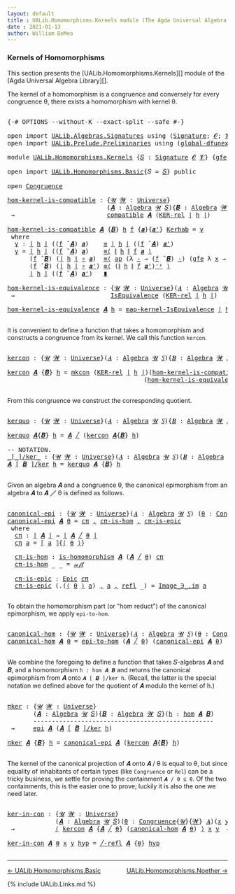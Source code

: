 ```yaml
---
layout: default
title : UALib.Homomorphisms.Kernels module (The Agda Universal Algebra Library)
date : 2021-01-13
author: William DeMeo
---
```


### <a id="kernels-of-homomorphisms">Kernels of Homomorphisms</a>

This section presents the [UALib.Homomorphisms.Kernels][] module of the [Agda Universal Algebra Library][].

The kernel of a homomorphism is a congruence and conversely for every congruence θ, there exists a homomorphism with kernel θ.

<pre class="Agda">

<a id="464" class="Symbol">{-#</a> <a id="468" class="Keyword">OPTIONS</a> <a id="476" class="Pragma">--without-K</a> <a id="488" class="Pragma">--exact-split</a> <a id="502" class="Pragma">--safe</a> <a id="509" class="Symbol">#-}</a>

<a id="514" class="Keyword">open</a> <a id="519" class="Keyword">import</a> <a id="526" href="UALib.Algebras.Signatures.html" class="Module">UALib.Algebras.Signatures</a> <a id="552" class="Keyword">using</a> <a id="558" class="Symbol">(</a><a id="559" href="UALib.Algebras.Signatures.html#1419" class="Function">Signature</a><a id="568" class="Symbol">;</a> <a id="570" href="universes.html#613" class="Generalizable">𝓞</a><a id="571" class="Symbol">;</a> <a id="573" href="universes.html#617" class="Generalizable">𝓥</a><a id="574" class="Symbol">)</a>
<a id="576" class="Keyword">open</a> <a id="581" class="Keyword">import</a> <a id="588" href="UALib.Prelude.Preliminaries.html" class="Module">UALib.Prelude.Preliminaries</a> <a id="616" class="Keyword">using</a> <a id="622" class="Symbol">(</a><a id="623" href="MGS-Subsingleton-Theorems.html#3468" class="Function">global-dfunext</a><a id="637" class="Symbol">)</a>

<a id="640" class="Keyword">module</a> <a id="647" href="UALib.Homomorphisms.Kernels.html" class="Module">UALib.Homomorphisms.Kernels</a> <a id="675" class="Symbol">{</a><a id="676" href="UALib.Homomorphisms.Kernels.html#676" class="Bound">𝑆</a> <a id="678" class="Symbol">:</a> <a id="680" href="UALib.Algebras.Signatures.html#1419" class="Function">Signature</a> <a id="690" href="universes.html#613" class="Generalizable">𝓞</a> <a id="692" href="universes.html#617" class="Generalizable">𝓥</a><a id="693" class="Symbol">}</a> <a id="695" class="Symbol">{</a><a id="696" href="UALib.Homomorphisms.Kernels.html#696" class="Bound">gfe</a> <a id="700" class="Symbol">:</a> <a id="702" href="MGS-Subsingleton-Theorems.html#3468" class="Function">global-dfunext</a><a id="716" class="Symbol">}</a> <a id="718" class="Keyword">where</a>

<a id="725" class="Keyword">open</a> <a id="730" class="Keyword">import</a> <a id="737" href="UALib.Homomorphisms.Basic.html" class="Module">UALib.Homomorphisms.Basic</a><a id="762" class="Symbol">{</a><a id="763" class="Argument">𝑆</a> <a id="765" class="Symbol">=</a> <a id="767" href="UALib.Homomorphisms.Kernels.html#676" class="Bound">𝑆</a><a id="768" class="Symbol">}</a> <a id="770" class="Keyword">public</a>

<a id="778" class="Keyword">open</a> <a id="783" href="UALib.Algebras.Congruences.html#901" class="Module">Congruence</a>

<a id="hom-kernel-is-compatible"></a><a id="795" href="UALib.Homomorphisms.Kernels.html#795" class="Function">hom-kernel-is-compatible</a> <a id="820" class="Symbol">:</a> <a id="822" class="Symbol">{</a><a id="823" href="UALib.Homomorphisms.Kernels.html#823" class="Bound">𝓤</a> <a id="825" href="UALib.Homomorphisms.Kernels.html#825" class="Bound">𝓦</a> <a id="827" class="Symbol">:</a> <a id="829" href="universes.html#551" class="Function">Universe</a><a id="837" class="Symbol">}</a>
                           <a id="866" class="Symbol">(</a><a id="867" href="UALib.Homomorphisms.Kernels.html#867" class="Bound">𝑨</a> <a id="869" class="Symbol">:</a> <a id="871" href="UALib.Algebras.Algebras.html#781" class="Function">Algebra</a> <a id="879" href="UALib.Homomorphisms.Kernels.html#823" class="Bound">𝓤</a> <a id="881" href="UALib.Homomorphisms.Kernels.html#676" class="Bound">𝑆</a><a id="882" class="Symbol">){</a><a id="884" href="UALib.Homomorphisms.Kernels.html#884" class="Bound">𝑩</a> <a id="886" class="Symbol">:</a> <a id="888" href="UALib.Algebras.Algebras.html#781" class="Function">Algebra</a> <a id="896" href="UALib.Homomorphisms.Kernels.html#825" class="Bound">𝓦</a> <a id="898" href="UALib.Homomorphisms.Kernels.html#676" class="Bound">𝑆</a><a id="899" class="Symbol">}(</a><a id="901" href="UALib.Homomorphisms.Kernels.html#901" class="Bound">h</a> <a id="903" class="Symbol">:</a> <a id="905" href="UALib.Homomorphisms.Basic.html#1984" class="Function">hom</a> <a id="909" href="UALib.Homomorphisms.Kernels.html#867" class="Bound">𝑨</a> <a id="911" href="UALib.Homomorphisms.Kernels.html#884" class="Bound">𝑩</a><a id="912" class="Symbol">)</a>
 <a id="915" class="Symbol">→</a>                         <a id="941" href="UALib.Algebras.Algebras.html#5414" class="Function">compatible</a> <a id="952" href="UALib.Homomorphisms.Kernels.html#867" class="Bound">𝑨</a> <a id="954" class="Symbol">(</a><a id="955" href="UALib.Relations.Binary.html#1569" class="Function">KER-rel</a> <a id="963" href="UALib.Prelude.Preliminaries.html#11659" class="Function Operator">∣</a> <a id="965" href="UALib.Homomorphisms.Kernels.html#901" class="Bound">h</a> <a id="967" href="UALib.Prelude.Preliminaries.html#11659" class="Function Operator">∣</a><a id="968" class="Symbol">)</a>

<a id="971" href="UALib.Homomorphisms.Kernels.html#795" class="Function">hom-kernel-is-compatible</a> <a id="996" href="UALib.Homomorphisms.Kernels.html#996" class="Bound">𝑨</a> <a id="998" class="Symbol">{</a><a id="999" href="UALib.Homomorphisms.Kernels.html#999" class="Bound">𝑩</a><a id="1000" class="Symbol">}</a> <a id="1002" href="UALib.Homomorphisms.Kernels.html#1002" class="Bound">h</a> <a id="1004" href="UALib.Homomorphisms.Kernels.html#1004" class="Bound">f</a> <a id="1006" class="Symbol">{</a><a id="1007" href="UALib.Homomorphisms.Kernels.html#1007" class="Bound">𝒂</a><a id="1008" class="Symbol">}{</a><a id="1010" href="UALib.Homomorphisms.Kernels.html#1010" class="Bound">𝒂&#39;</a><a id="1012" class="Symbol">}</a> <a id="1014" href="UALib.Homomorphisms.Kernels.html#1014" class="Bound">Kerhab</a> <a id="1021" class="Symbol">=</a> <a id="1023" href="UALib.Homomorphisms.Kernels.html#1034" class="Function">γ</a>
 <a id="1026" class="Keyword">where</a>
  <a id="1034" href="UALib.Homomorphisms.Kernels.html#1034" class="Function">γ</a> <a id="1036" class="Symbol">:</a> <a id="1038" href="UALib.Prelude.Preliminaries.html#11659" class="Function Operator">∣</a> <a id="1040" href="UALib.Homomorphisms.Kernels.html#1002" class="Bound">h</a> <a id="1042" href="UALib.Prelude.Preliminaries.html#11659" class="Function Operator">∣</a> <a id="1044" class="Symbol">((</a><a id="1046" href="UALib.Homomorphisms.Kernels.html#1004" class="Bound">f</a> <a id="1048" href="UALib.Algebras.Algebras.html#2931" class="Function Operator">̂</a> <a id="1050" href="UALib.Homomorphisms.Kernels.html#996" class="Bound">𝑨</a><a id="1051" class="Symbol">)</a> <a id="1053" href="UALib.Homomorphisms.Kernels.html#1007" class="Bound">𝒂</a><a id="1054" class="Symbol">)</a>    <a id="1059" href="UALib.Prelude.Preliminaries.html#5556" class="Datatype Operator">≡</a> <a id="1061" href="UALib.Prelude.Preliminaries.html#11659" class="Function Operator">∣</a> <a id="1063" href="UALib.Homomorphisms.Kernels.html#1002" class="Bound">h</a> <a id="1065" href="UALib.Prelude.Preliminaries.html#11659" class="Function Operator">∣</a> <a id="1067" class="Symbol">((</a><a id="1069" href="UALib.Homomorphisms.Kernels.html#1004" class="Bound">f</a> <a id="1071" href="UALib.Algebras.Algebras.html#2931" class="Function Operator">̂</a> <a id="1073" href="UALib.Homomorphisms.Kernels.html#996" class="Bound">𝑨</a><a id="1074" class="Symbol">)</a> <a id="1076" href="UALib.Homomorphisms.Kernels.html#1010" class="Bound">𝒂&#39;</a><a id="1078" class="Symbol">)</a>
  <a id="1082" href="UALib.Homomorphisms.Kernels.html#1034" class="Function">γ</a> <a id="1084" class="Symbol">=</a> <a id="1086" href="UALib.Prelude.Preliminaries.html#11659" class="Function Operator">∣</a> <a id="1088" href="UALib.Homomorphisms.Kernels.html#1002" class="Bound">h</a> <a id="1090" href="UALib.Prelude.Preliminaries.html#11659" class="Function Operator">∣</a> <a id="1092" class="Symbol">((</a><a id="1094" href="UALib.Homomorphisms.Kernels.html#1004" class="Bound">f</a> <a id="1096" href="UALib.Algebras.Algebras.html#2931" class="Function Operator">̂</a> <a id="1098" href="UALib.Homomorphisms.Kernels.html#996" class="Bound">𝑨</a><a id="1099" class="Symbol">)</a> <a id="1101" href="UALib.Homomorphisms.Kernels.html#1007" class="Bound">𝒂</a><a id="1102" class="Symbol">)</a>    <a id="1107" href="MGS-MLTT.html#5997" class="Function Operator">≡⟨</a> <a id="1110" href="UALib.Prelude.Preliminaries.html#11740" class="Function Operator">∥</a> <a id="1112" href="UALib.Homomorphisms.Kernels.html#1002" class="Bound">h</a> <a id="1114" href="UALib.Prelude.Preliminaries.html#11740" class="Function Operator">∥</a> <a id="1116" href="UALib.Homomorphisms.Kernels.html#1004" class="Bound">f</a> <a id="1118" href="UALib.Homomorphisms.Kernels.html#1007" class="Bound">𝒂</a> <a id="1120" href="MGS-MLTT.html#5997" class="Function Operator">⟩</a>
      <a id="1128" class="Symbol">(</a><a id="1129" href="UALib.Homomorphisms.Kernels.html#1004" class="Bound">f</a> <a id="1131" href="UALib.Algebras.Algebras.html#2931" class="Function Operator">̂</a> <a id="1133" href="UALib.Homomorphisms.Kernels.html#999" class="Bound">𝑩</a><a id="1134" class="Symbol">)</a> <a id="1136" class="Symbol">(</a><a id="1137" href="UALib.Prelude.Preliminaries.html#11659" class="Function Operator">∣</a> <a id="1139" href="UALib.Homomorphisms.Kernels.html#1002" class="Bound">h</a> <a id="1141" href="UALib.Prelude.Preliminaries.html#11659" class="Function Operator">∣</a> <a id="1143" href="MGS-MLTT.html#3813" class="Function Operator">∘</a> <a id="1145" href="UALib.Homomorphisms.Kernels.html#1007" class="Bound">𝒂</a><a id="1146" class="Symbol">)</a>  <a id="1149" href="MGS-MLTT.html#5997" class="Function Operator">≡⟨</a> <a id="1152" href="MGS-MLTT.html#6613" class="Function">ap</a> <a id="1155" class="Symbol">(λ</a> <a id="1158" href="UALib.Homomorphisms.Kernels.html#1158" class="Bound">-</a> <a id="1160" class="Symbol">→</a> <a id="1162" class="Symbol">(</a><a id="1163" href="UALib.Homomorphisms.Kernels.html#1004" class="Bound">f</a> <a id="1165" href="UALib.Algebras.Algebras.html#2931" class="Function Operator">̂</a> <a id="1167" href="UALib.Homomorphisms.Kernels.html#999" class="Bound">𝑩</a><a id="1168" class="Symbol">)</a> <a id="1170" href="UALib.Homomorphisms.Kernels.html#1158" class="Bound">-</a><a id="1171" class="Symbol">)</a> <a id="1173" class="Symbol">(</a><a id="1174" href="UALib.Homomorphisms.Kernels.html#696" class="Bound">gfe</a> <a id="1178" class="Symbol">λ</a> <a id="1180" href="UALib.Homomorphisms.Kernels.html#1180" class="Bound">x</a> <a id="1182" class="Symbol">→</a> <a id="1184" href="UALib.Homomorphisms.Kernels.html#1014" class="Bound">Kerhab</a> <a id="1191" href="UALib.Homomorphisms.Kernels.html#1180" class="Bound">x</a><a id="1192" class="Symbol">)</a> <a id="1194" href="MGS-MLTT.html#5997" class="Function Operator">⟩</a>
      <a id="1202" class="Symbol">(</a><a id="1203" href="UALib.Homomorphisms.Kernels.html#1004" class="Bound">f</a> <a id="1205" href="UALib.Algebras.Algebras.html#2931" class="Function Operator">̂</a> <a id="1207" href="UALib.Homomorphisms.Kernels.html#999" class="Bound">𝑩</a><a id="1208" class="Symbol">)</a> <a id="1210" class="Symbol">(</a><a id="1211" href="UALib.Prelude.Preliminaries.html#11659" class="Function Operator">∣</a> <a id="1213" href="UALib.Homomorphisms.Kernels.html#1002" class="Bound">h</a> <a id="1215" href="UALib.Prelude.Preliminaries.html#11659" class="Function Operator">∣</a> <a id="1217" href="MGS-MLTT.html#3813" class="Function Operator">∘</a> <a id="1219" href="UALib.Homomorphisms.Kernels.html#1010" class="Bound">𝒂&#39;</a><a id="1221" class="Symbol">)</a> <a id="1223" href="MGS-MLTT.html#5997" class="Function Operator">≡⟨</a> <a id="1226" class="Symbol">(</a><a id="1227" href="UALib.Prelude.Preliminaries.html#11740" class="Function Operator">∥</a> <a id="1229" href="UALib.Homomorphisms.Kernels.html#1002" class="Bound">h</a> <a id="1231" href="UALib.Prelude.Preliminaries.html#11740" class="Function Operator">∥</a> <a id="1233" href="UALib.Homomorphisms.Kernels.html#1004" class="Bound">f</a> <a id="1235" href="UALib.Homomorphisms.Kernels.html#1010" class="Bound">𝒂&#39;</a><a id="1237" class="Symbol">)</a><a id="1238" href="MGS-MLTT.html#6125" class="Function Operator">⁻¹</a> <a id="1241" href="MGS-MLTT.html#5997" class="Function Operator">⟩</a>
      <a id="1249" href="UALib.Prelude.Preliminaries.html#11659" class="Function Operator">∣</a> <a id="1251" href="UALib.Homomorphisms.Kernels.html#1002" class="Bound">h</a> <a id="1253" href="UALib.Prelude.Preliminaries.html#11659" class="Function Operator">∣</a> <a id="1255" class="Symbol">((</a><a id="1257" href="UALib.Homomorphisms.Kernels.html#1004" class="Bound">f</a> <a id="1259" href="UALib.Algebras.Algebras.html#2931" class="Function Operator">̂</a> <a id="1261" href="UALib.Homomorphisms.Kernels.html#996" class="Bound">𝑨</a><a id="1262" class="Symbol">)</a> <a id="1264" href="UALib.Homomorphisms.Kernels.html#1010" class="Bound">𝒂&#39;</a><a id="1266" class="Symbol">)</a>   <a id="1270" href="MGS-MLTT.html#6079" class="Function Operator">∎</a>

<a id="hom-kernel-is-equivalence"></a><a id="1273" href="UALib.Homomorphisms.Kernels.html#1273" class="Function">hom-kernel-is-equivalence</a> <a id="1299" class="Symbol">:</a> <a id="1301" class="Symbol">{</a><a id="1302" href="UALib.Homomorphisms.Kernels.html#1302" class="Bound">𝓤</a> <a id="1304" href="UALib.Homomorphisms.Kernels.html#1304" class="Bound">𝓦</a> <a id="1306" class="Symbol">:</a> <a id="1308" href="universes.html#551" class="Function">Universe</a><a id="1316" class="Symbol">}(</a><a id="1318" href="UALib.Homomorphisms.Kernels.html#1318" class="Bound">𝑨</a> <a id="1320" class="Symbol">:</a> <a id="1322" href="UALib.Algebras.Algebras.html#781" class="Function">Algebra</a> <a id="1330" href="UALib.Homomorphisms.Kernels.html#1302" class="Bound">𝓤</a> <a id="1332" href="UALib.Homomorphisms.Kernels.html#676" class="Bound">𝑆</a><a id="1333" class="Symbol">){</a><a id="1335" href="UALib.Homomorphisms.Kernels.html#1335" class="Bound">𝑩</a> <a id="1337" class="Symbol">:</a> <a id="1339" href="UALib.Algebras.Algebras.html#781" class="Function">Algebra</a> <a id="1347" href="UALib.Homomorphisms.Kernels.html#1304" class="Bound">𝓦</a> <a id="1349" href="UALib.Homomorphisms.Kernels.html#676" class="Bound">𝑆</a><a id="1350" class="Symbol">}(</a><a id="1352" href="UALib.Homomorphisms.Kernels.html#1352" class="Bound">h</a> <a id="1354" class="Symbol">:</a> <a id="1356" href="UALib.Homomorphisms.Basic.html#1984" class="Function">hom</a> <a id="1360" href="UALib.Homomorphisms.Kernels.html#1318" class="Bound">𝑨</a> <a id="1362" href="UALib.Homomorphisms.Kernels.html#1335" class="Bound">𝑩</a><a id="1363" class="Symbol">)</a>
 <a id="1366" class="Symbol">→</a>                          <a id="1393" href="UALib.Relations.Equivalences.html#668" class="Record">IsEquivalence</a> <a id="1407" class="Symbol">(</a><a id="1408" href="UALib.Relations.Binary.html#1569" class="Function">KER-rel</a> <a id="1416" href="UALib.Prelude.Preliminaries.html#11659" class="Function Operator">∣</a> <a id="1418" href="UALib.Homomorphisms.Kernels.html#1352" class="Bound">h</a> <a id="1420" href="UALib.Prelude.Preliminaries.html#11659" class="Function Operator">∣</a><a id="1421" class="Symbol">)</a>

<a id="1424" href="UALib.Homomorphisms.Kernels.html#1273" class="Function">hom-kernel-is-equivalence</a> <a id="1450" href="UALib.Homomorphisms.Kernels.html#1450" class="Bound">𝑨</a> <a id="1452" href="UALib.Homomorphisms.Kernels.html#1452" class="Bound">h</a> <a id="1454" class="Symbol">=</a> <a id="1456" href="UALib.Relations.Equivalences.html#1148" class="Function">map-kernel-IsEquivalence</a> <a id="1481" href="UALib.Prelude.Preliminaries.html#11659" class="Function Operator">∣</a> <a id="1483" href="UALib.Homomorphisms.Kernels.html#1452" class="Bound">h</a> <a id="1485" href="UALib.Prelude.Preliminaries.html#11659" class="Function Operator">∣</a>

</pre>

It is convenient to define a function that takes a homomorphism and constructs a congruence from its kernel.  We call this function `kercon`.

<pre class="Agda">

<a id="kercon"></a><a id="1657" href="UALib.Homomorphisms.Kernels.html#1657" class="Function">kercon</a> <a id="1664" class="Symbol">:</a> <a id="1666" class="Symbol">{</a><a id="1667" href="UALib.Homomorphisms.Kernels.html#1667" class="Bound">𝓤</a> <a id="1669" href="UALib.Homomorphisms.Kernels.html#1669" class="Bound">𝓦</a> <a id="1671" class="Symbol">:</a> <a id="1673" href="universes.html#551" class="Function">Universe</a><a id="1681" class="Symbol">}(</a><a id="1683" href="UALib.Homomorphisms.Kernels.html#1683" class="Bound">𝑨</a> <a id="1685" class="Symbol">:</a> <a id="1687" href="UALib.Algebras.Algebras.html#781" class="Function">Algebra</a> <a id="1695" href="UALib.Homomorphisms.Kernels.html#1667" class="Bound">𝓤</a> <a id="1697" href="UALib.Homomorphisms.Kernels.html#676" class="Bound">𝑆</a><a id="1698" class="Symbol">){</a><a id="1700" href="UALib.Homomorphisms.Kernels.html#1700" class="Bound">𝑩</a> <a id="1702" class="Symbol">:</a> <a id="1704" href="UALib.Algebras.Algebras.html#781" class="Function">Algebra</a> <a id="1712" href="UALib.Homomorphisms.Kernels.html#1669" class="Bound">𝓦</a> <a id="1714" href="UALib.Homomorphisms.Kernels.html#676" class="Bound">𝑆</a><a id="1715" class="Symbol">}(</a><a id="1717" href="UALib.Homomorphisms.Kernels.html#1717" class="Bound">h</a> <a id="1719" class="Symbol">:</a> <a id="1721" href="UALib.Homomorphisms.Basic.html#1984" class="Function">hom</a> <a id="1725" href="UALib.Homomorphisms.Kernels.html#1683" class="Bound">𝑨</a> <a id="1727" href="UALib.Homomorphisms.Kernels.html#1700" class="Bound">𝑩</a><a id="1728" class="Symbol">)</a> <a id="1730" class="Symbol">→</a> <a id="1732" href="UALib.Algebras.Congruences.html#901" class="Record">Congruence</a> <a id="1743" href="UALib.Homomorphisms.Kernels.html#1683" class="Bound">𝑨</a>

<a id="1746" href="UALib.Homomorphisms.Kernels.html#1657" class="Function">kercon</a> <a id="1753" href="UALib.Homomorphisms.Kernels.html#1753" class="Bound">𝑨</a> <a id="1755" class="Symbol">{</a><a id="1756" href="UALib.Homomorphisms.Kernels.html#1756" class="Bound">𝑩</a><a id="1757" class="Symbol">}</a> <a id="1759" href="UALib.Homomorphisms.Kernels.html#1759" class="Bound">h</a> <a id="1761" class="Symbol">=</a> <a id="1763" href="UALib.Algebras.Congruences.html#980" class="InductiveConstructor">mkcon</a> <a id="1769" class="Symbol">(</a><a id="1770" href="UALib.Relations.Binary.html#1569" class="Function">KER-rel</a> <a id="1778" href="UALib.Prelude.Preliminaries.html#11659" class="Function Operator">∣</a> <a id="1780" href="UALib.Homomorphisms.Kernels.html#1759" class="Bound">h</a> <a id="1782" href="UALib.Prelude.Preliminaries.html#11659" class="Function Operator">∣</a><a id="1783" class="Symbol">)(</a><a id="1785" href="UALib.Homomorphisms.Kernels.html#795" class="Function">hom-kernel-is-compatible</a> <a id="1810" href="UALib.Homomorphisms.Kernels.html#1753" class="Bound">𝑨</a> <a id="1812" class="Symbol">{</a><a id="1813" href="UALib.Homomorphisms.Kernels.html#1756" class="Bound">𝑩</a><a id="1814" class="Symbol">}</a> <a id="1816" href="UALib.Homomorphisms.Kernels.html#1759" class="Bound">h</a><a id="1817" class="Symbol">)</a>
                                     <a id="1856" class="Symbol">(</a><a id="1857" href="UALib.Homomorphisms.Kernels.html#1273" class="Function">hom-kernel-is-equivalence</a> <a id="1883" href="UALib.Homomorphisms.Kernels.html#1753" class="Bound">𝑨</a> <a id="1885" class="Symbol">{</a><a id="1886" href="UALib.Homomorphisms.Kernels.html#1756" class="Bound">𝑩</a><a id="1887" class="Symbol">}</a> <a id="1889" href="UALib.Homomorphisms.Kernels.html#1759" class="Bound">h</a><a id="1890" class="Symbol">)</a>

</pre>

From this congruence we construct the corresponding quotient.

<pre class="Agda">

<a id="kerquo"></a><a id="1982" href="UALib.Homomorphisms.Kernels.html#1982" class="Function">kerquo</a> <a id="1989" class="Symbol">:</a> <a id="1991" class="Symbol">{</a><a id="1992" href="UALib.Homomorphisms.Kernels.html#1992" class="Bound">𝓤</a> <a id="1994" href="UALib.Homomorphisms.Kernels.html#1994" class="Bound">𝓦</a> <a id="1996" class="Symbol">:</a> <a id="1998" href="universes.html#551" class="Function">Universe</a><a id="2006" class="Symbol">}(</a><a id="2008" href="UALib.Homomorphisms.Kernels.html#2008" class="Bound">𝑨</a> <a id="2010" class="Symbol">:</a> <a id="2012" href="UALib.Algebras.Algebras.html#781" class="Function">Algebra</a> <a id="2020" href="UALib.Homomorphisms.Kernels.html#1992" class="Bound">𝓤</a> <a id="2022" href="UALib.Homomorphisms.Kernels.html#676" class="Bound">𝑆</a><a id="2023" class="Symbol">){</a><a id="2025" href="UALib.Homomorphisms.Kernels.html#2025" class="Bound">𝑩</a> <a id="2027" class="Symbol">:</a> <a id="2029" href="UALib.Algebras.Algebras.html#781" class="Function">Algebra</a> <a id="2037" href="UALib.Homomorphisms.Kernels.html#1994" class="Bound">𝓦</a> <a id="2039" href="UALib.Homomorphisms.Kernels.html#676" class="Bound">𝑆</a><a id="2040" class="Symbol">}(</a><a id="2042" href="UALib.Homomorphisms.Kernels.html#2042" class="Bound">h</a> <a id="2044" class="Symbol">:</a> <a id="2046" href="UALib.Homomorphisms.Basic.html#1984" class="Function">hom</a> <a id="2050" href="UALib.Homomorphisms.Kernels.html#2008" class="Bound">𝑨</a> <a id="2052" href="UALib.Homomorphisms.Kernels.html#2025" class="Bound">𝑩</a><a id="2053" class="Symbol">)</a> <a id="2055" class="Symbol">→</a> <a id="2057" href="UALib.Algebras.Algebras.html#781" class="Function">Algebra</a> <a id="2065" class="Symbol">(</a><a id="2066" href="UALib.Homomorphisms.Kernels.html#1992" class="Bound">𝓤</a> <a id="2068" href="Agda.Primitive.html#636" class="Function Operator">⊔</a> <a id="2070" href="UALib.Homomorphisms.Kernels.html#1994" class="Bound">𝓦</a> <a id="2072" href="universes.html#527" class="Function Operator">⁺</a><a id="2073" class="Symbol">)</a> <a id="2075" href="UALib.Homomorphisms.Kernels.html#676" class="Bound">𝑆</a>

<a id="2078" href="UALib.Homomorphisms.Kernels.html#1982" class="Function">kerquo</a> <a id="2085" href="UALib.Homomorphisms.Kernels.html#2085" class="Bound">𝑨</a><a id="2086" class="Symbol">{</a><a id="2087" href="UALib.Homomorphisms.Kernels.html#2087" class="Bound">𝑩</a><a id="2088" class="Symbol">}</a> <a id="2090" href="UALib.Homomorphisms.Kernels.html#2090" class="Bound">h</a> <a id="2092" class="Symbol">=</a> <a id="2094" href="UALib.Homomorphisms.Kernels.html#2085" class="Bound">𝑨</a> <a id="2096" href="UALib.Algebras.Congruences.html#3110" class="Function Operator">╱</a> <a id="2098" class="Symbol">(</a><a id="2099" href="UALib.Homomorphisms.Kernels.html#1657" class="Function">kercon</a> <a id="2106" href="UALib.Homomorphisms.Kernels.html#2085" class="Bound">𝑨</a><a id="2107" class="Symbol">{</a><a id="2108" href="UALib.Homomorphisms.Kernels.html#2087" class="Bound">𝑩</a><a id="2109" class="Symbol">}</a> <a id="2111" href="UALib.Homomorphisms.Kernels.html#2090" class="Bound">h</a><a id="2112" class="Symbol">)</a>

<a id="2115" class="Comment">-- NOTATION.</a>
<a id="_[_]/ker_"></a><a id="2128" href="UALib.Homomorphisms.Kernels.html#2128" class="Function Operator">_[_]/ker_</a> <a id="2138" class="Symbol">:</a> <a id="2140" class="Symbol">{</a><a id="2141" href="UALib.Homomorphisms.Kernels.html#2141" class="Bound">𝓤</a> <a id="2143" href="UALib.Homomorphisms.Kernels.html#2143" class="Bound">𝓦</a> <a id="2145" class="Symbol">:</a> <a id="2147" href="universes.html#551" class="Function">Universe</a><a id="2155" class="Symbol">}(</a><a id="2157" href="UALib.Homomorphisms.Kernels.html#2157" class="Bound">𝑨</a> <a id="2159" class="Symbol">:</a> <a id="2161" href="UALib.Algebras.Algebras.html#781" class="Function">Algebra</a> <a id="2169" href="UALib.Homomorphisms.Kernels.html#2141" class="Bound">𝓤</a> <a id="2171" href="UALib.Homomorphisms.Kernels.html#676" class="Bound">𝑆</a><a id="2172" class="Symbol">)(</a><a id="2174" href="UALib.Homomorphisms.Kernels.html#2174" class="Bound">𝑩</a> <a id="2176" class="Symbol">:</a> <a id="2178" href="UALib.Algebras.Algebras.html#781" class="Function">Algebra</a> <a id="2186" href="UALib.Homomorphisms.Kernels.html#2143" class="Bound">𝓦</a> <a id="2188" href="UALib.Homomorphisms.Kernels.html#676" class="Bound">𝑆</a><a id="2189" class="Symbol">)(</a><a id="2191" href="UALib.Homomorphisms.Kernels.html#2191" class="Bound">h</a> <a id="2193" class="Symbol">:</a> <a id="2195" href="UALib.Homomorphisms.Basic.html#1984" class="Function">hom</a> <a id="2199" href="UALib.Homomorphisms.Kernels.html#2157" class="Bound">𝑨</a> <a id="2201" href="UALib.Homomorphisms.Kernels.html#2174" class="Bound">𝑩</a><a id="2202" class="Symbol">)</a> <a id="2204" class="Symbol">→</a> <a id="2206" href="UALib.Algebras.Algebras.html#781" class="Function">Algebra</a> <a id="2214" class="Symbol">(</a><a id="2215" href="UALib.Homomorphisms.Kernels.html#2141" class="Bound">𝓤</a> <a id="2217" href="Agda.Primitive.html#636" class="Function Operator">⊔</a> <a id="2219" href="UALib.Homomorphisms.Kernels.html#2143" class="Bound">𝓦</a> <a id="2221" href="universes.html#527" class="Function Operator">⁺</a><a id="2222" class="Symbol">)</a> <a id="2224" href="UALib.Homomorphisms.Kernels.html#676" class="Bound">𝑆</a>
<a id="2226" href="UALib.Homomorphisms.Kernels.html#2226" class="Bound">𝑨</a> <a id="2228" href="UALib.Homomorphisms.Kernels.html#2128" class="Function Operator">[</a> <a id="2230" href="UALib.Homomorphisms.Kernels.html#2230" class="Bound">𝑩</a> <a id="2232" href="UALib.Homomorphisms.Kernels.html#2128" class="Function Operator">]/ker</a> <a id="2238" href="UALib.Homomorphisms.Kernels.html#2238" class="Bound">h</a> <a id="2240" class="Symbol">=</a> <a id="2242" href="UALib.Homomorphisms.Kernels.html#1982" class="Function">kerquo</a> <a id="2249" href="UALib.Homomorphisms.Kernels.html#2226" class="Bound">𝑨</a> <a id="2251" class="Symbol">{</a><a id="2252" href="UALib.Homomorphisms.Kernels.html#2230" class="Bound">𝑩</a><a id="2253" class="Symbol">}</a> <a id="2255" href="UALib.Homomorphisms.Kernels.html#2238" class="Bound">h</a>

</pre>

Given an algebra 𝑨 and a congruence θ, the canonical epimorphism from an algebra 𝑨 to 𝑨 ╱ θ is defined as follows.

<pre class="Agda">

<a id="canonical-epi"></a><a id="2400" href="UALib.Homomorphisms.Kernels.html#2400" class="Function">canonical-epi</a> <a id="2414" class="Symbol">:</a> <a id="2416" class="Symbol">{</a><a id="2417" href="UALib.Homomorphisms.Kernels.html#2417" class="Bound">𝓤</a> <a id="2419" href="UALib.Homomorphisms.Kernels.html#2419" class="Bound">𝓦</a> <a id="2421" class="Symbol">:</a> <a id="2423" href="universes.html#551" class="Function">Universe</a><a id="2431" class="Symbol">}(</a><a id="2433" href="UALib.Homomorphisms.Kernels.html#2433" class="Bound">𝑨</a> <a id="2435" class="Symbol">:</a> <a id="2437" href="UALib.Algebras.Algebras.html#781" class="Function">Algebra</a> <a id="2445" href="UALib.Homomorphisms.Kernels.html#2417" class="Bound">𝓤</a> <a id="2447" href="UALib.Homomorphisms.Kernels.html#676" class="Bound">𝑆</a><a id="2448" class="Symbol">)</a> <a id="2450" class="Symbol">(</a><a id="2451" href="UALib.Homomorphisms.Kernels.html#2451" class="Bound">θ</a> <a id="2453" class="Symbol">:</a> <a id="2455" href="UALib.Algebras.Congruences.html#901" class="Record">Congruence</a><a id="2465" class="Symbol">{</a><a id="2466" href="UALib.Homomorphisms.Kernels.html#2417" class="Bound">𝓤</a><a id="2467" class="Symbol">}{</a><a id="2469" href="UALib.Homomorphisms.Kernels.html#2419" class="Bound">𝓦</a><a id="2470" class="Symbol">}</a> <a id="2472" href="UALib.Homomorphisms.Kernels.html#2433" class="Bound">𝑨</a><a id="2473" class="Symbol">)</a> <a id="2475" class="Symbol">→</a> <a id="2477" href="UALib.Homomorphisms.Basic.html#2667" class="Function">epi</a> <a id="2481" href="UALib.Homomorphisms.Kernels.html#2433" class="Bound">𝑨</a> <a id="2483" class="Symbol">(</a><a id="2484" href="UALib.Homomorphisms.Kernels.html#2433" class="Bound">𝑨</a> <a id="2486" href="UALib.Algebras.Congruences.html#3110" class="Function Operator">╱</a> <a id="2488" href="UALib.Homomorphisms.Kernels.html#2451" class="Bound">θ</a><a id="2489" class="Symbol">)</a>
<a id="2491" href="UALib.Homomorphisms.Kernels.html#2400" class="Function">canonical-epi</a> <a id="2505" href="UALib.Homomorphisms.Kernels.html#2505" class="Bound">𝑨</a> <a id="2507" href="UALib.Homomorphisms.Kernels.html#2507" class="Bound">θ</a> <a id="2509" class="Symbol">=</a> <a id="2511" href="UALib.Homomorphisms.Kernels.html#2548" class="Function">cπ</a> <a id="2514" href="UALib.Prelude.Preliminaries.html#5665" class="InductiveConstructor Operator">,</a> <a id="2516" href="UALib.Homomorphisms.Kernels.html#2596" class="Function">cπ-is-hom</a> <a id="2526" href="UALib.Prelude.Preliminaries.html#5665" class="InductiveConstructor Operator">,</a> <a id="2528" href="UALib.Homomorphisms.Kernels.html#2663" class="Function">cπ-is-epic</a>
 <a id="2540" class="Keyword">where</a>
  <a id="2548" href="UALib.Homomorphisms.Kernels.html#2548" class="Function">cπ</a> <a id="2551" class="Symbol">:</a> <a id="2553" href="UALib.Prelude.Preliminaries.html#11659" class="Function Operator">∣</a> <a id="2555" href="UALib.Homomorphisms.Kernels.html#2505" class="Bound">𝑨</a> <a id="2557" href="UALib.Prelude.Preliminaries.html#11659" class="Function Operator">∣</a> <a id="2559" class="Symbol">→</a> <a id="2561" href="UALib.Prelude.Preliminaries.html#11659" class="Function Operator">∣</a> <a id="2563" href="UALib.Homomorphisms.Kernels.html#2505" class="Bound">𝑨</a> <a id="2565" href="UALib.Algebras.Congruences.html#3110" class="Function Operator">╱</a> <a id="2567" href="UALib.Homomorphisms.Kernels.html#2507" class="Bound">θ</a> <a id="2569" href="UALib.Prelude.Preliminaries.html#11659" class="Function Operator">∣</a>
  <a id="2573" href="UALib.Homomorphisms.Kernels.html#2548" class="Function">cπ</a> <a id="2576" href="UALib.Homomorphisms.Kernels.html#2576" class="Bound">a</a> <a id="2578" class="Symbol">=</a> <a id="2580" href="UALib.Relations.Quotients.html#1458" class="Function Operator">⟦</a> <a id="2582" href="UALib.Homomorphisms.Kernels.html#2576" class="Bound">a</a> <a id="2584" href="UALib.Relations.Quotients.html#1458" class="Function Operator">⟧</a><a id="2585" class="Symbol">{</a><a id="2586" href="UALib.Algebras.Congruences.html#995" class="Field Operator">⟨</a> <a id="2588" href="UALib.Homomorphisms.Kernels.html#2507" class="Bound">θ</a> <a id="2590" href="UALib.Algebras.Congruences.html#995" class="Field Operator">⟩</a><a id="2591" class="Symbol">}</a>

  <a id="2596" href="UALib.Homomorphisms.Kernels.html#2596" class="Function">cπ-is-hom</a> <a id="2606" class="Symbol">:</a> <a id="2608" href="UALib.Homomorphisms.Basic.html#1826" class="Function">is-homomorphism</a> <a id="2624" href="UALib.Homomorphisms.Kernels.html#2505" class="Bound">𝑨</a> <a id="2626" class="Symbol">(</a><a id="2627" href="UALib.Homomorphisms.Kernels.html#2505" class="Bound">𝑨</a> <a id="2629" href="UALib.Algebras.Congruences.html#3110" class="Function Operator">╱</a> <a id="2631" href="UALib.Homomorphisms.Kernels.html#2507" class="Bound">θ</a><a id="2632" class="Symbol">)</a> <a id="2634" href="UALib.Homomorphisms.Kernels.html#2548" class="Function">cπ</a>
  <a id="2639" href="UALib.Homomorphisms.Kernels.html#2596" class="Function">cπ-is-hom</a> <a id="2649" class="Symbol">_</a> <a id="2651" class="Symbol">_</a> <a id="2653" class="Symbol">=</a> <a id="2655" href="UALib.Prelude.Preliminaries.html#5570" class="InductiveConstructor">𝓇ℯ𝒻𝓁</a>

  <a id="2663" href="UALib.Homomorphisms.Kernels.html#2663" class="Function">cπ-is-epic</a> <a id="2674" class="Symbol">:</a> <a id="2676" href="UALib.Prelude.Inverses.html#2353" class="Function">Epic</a> <a id="2681" href="UALib.Homomorphisms.Kernels.html#2548" class="Function">cπ</a>
  <a id="2686" href="UALib.Homomorphisms.Kernels.html#2663" class="Function">cπ-is-epic</a> <a id="2697" class="Symbol">(</a><a id="2698" class="DottedPattern Symbol">.(</a><a id="2700" href="UALib.Algebras.Congruences.html#995" class="DottedPattern Field Operator">⟨</a> <a id="2702" href="UALib.Homomorphisms.Kernels.html#2507" class="DottedPattern Bound">θ</a> <a id="2704" href="UALib.Algebras.Congruences.html#995" class="DottedPattern Field Operator">⟩</a> <a id="2706" href="UALib.Homomorphisms.Kernels.html#2711" class="DottedPattern Bound">a</a><a id="2707" class="DottedPattern Symbol">)</a> <a id="2709" href="UALib.Prelude.Preliminaries.html#5665" class="InductiveConstructor Operator">,</a> <a id="2711" href="UALib.Homomorphisms.Kernels.html#2711" class="Bound">a</a> <a id="2713" href="UALib.Prelude.Preliminaries.html#5665" class="InductiveConstructor Operator">,</a> <a id="2715" href="UALib.Prelude.Preliminaries.html#5592" class="InductiveConstructor">refl</a> <a id="2720" class="Symbol">_)</a> <a id="2723" class="Symbol">=</a> <a id="2725" href="UALib.Prelude.Inverses.html#853" class="InductiveConstructor">Image_∋_.im</a> <a id="2737" href="UALib.Homomorphisms.Kernels.html#2711" class="Bound">a</a>

</pre>

To obtain the homomorphism part (or "hom reduct") of the canonical epimorphism, we apply `epi-to-hom`.

<pre class="Agda">

<a id="canonical-hom"></a><a id="2870" href="UALib.Homomorphisms.Kernels.html#2870" class="Function">canonical-hom</a> <a id="2884" class="Symbol">:</a> <a id="2886" class="Symbol">{</a><a id="2887" href="UALib.Homomorphisms.Kernels.html#2887" class="Bound">𝓤</a> <a id="2889" href="UALib.Homomorphisms.Kernels.html#2889" class="Bound">𝓦</a> <a id="2891" class="Symbol">:</a> <a id="2893" href="universes.html#551" class="Function">Universe</a><a id="2901" class="Symbol">}(</a><a id="2903" href="UALib.Homomorphisms.Kernels.html#2903" class="Bound">𝑨</a> <a id="2905" class="Symbol">:</a> <a id="2907" href="UALib.Algebras.Algebras.html#781" class="Function">Algebra</a> <a id="2915" href="UALib.Homomorphisms.Kernels.html#2887" class="Bound">𝓤</a> <a id="2917" href="UALib.Homomorphisms.Kernels.html#676" class="Bound">𝑆</a><a id="2918" class="Symbol">)(</a><a id="2920" href="UALib.Homomorphisms.Kernels.html#2920" class="Bound">θ</a> <a id="2922" class="Symbol">:</a> <a id="2924" href="UALib.Algebras.Congruences.html#901" class="Record">Congruence</a><a id="2934" class="Symbol">{</a><a id="2935" href="UALib.Homomorphisms.Kernels.html#2887" class="Bound">𝓤</a><a id="2936" class="Symbol">}{</a><a id="2938" href="UALib.Homomorphisms.Kernels.html#2889" class="Bound">𝓦</a><a id="2939" class="Symbol">}</a> <a id="2941" href="UALib.Homomorphisms.Kernels.html#2903" class="Bound">𝑨</a><a id="2942" class="Symbol">)</a> <a id="2944" class="Symbol">→</a> <a id="2946" href="UALib.Homomorphisms.Basic.html#1984" class="Function">hom</a> <a id="2950" href="UALib.Homomorphisms.Kernels.html#2903" class="Bound">𝑨</a> <a id="2952" class="Symbol">(</a><a id="2953" href="UALib.Homomorphisms.Kernels.html#2903" class="Bound">𝑨</a> <a id="2955" href="UALib.Algebras.Congruences.html#3110" class="Function Operator">╱</a> <a id="2957" href="UALib.Homomorphisms.Kernels.html#2920" class="Bound">θ</a><a id="2958" class="Symbol">)</a>
<a id="2960" href="UALib.Homomorphisms.Kernels.html#2870" class="Function">canonical-hom</a> <a id="2974" href="UALib.Homomorphisms.Kernels.html#2974" class="Bound">𝑨</a> <a id="2976" href="UALib.Homomorphisms.Kernels.html#2976" class="Bound">θ</a> <a id="2978" class="Symbol">=</a> <a id="2980" href="UALib.Homomorphisms.Basic.html#3004" class="Function">epi-to-hom</a> <a id="2991" class="Symbol">(</a><a id="2992" href="UALib.Homomorphisms.Kernels.html#2974" class="Bound">𝑨</a> <a id="2994" href="UALib.Algebras.Congruences.html#3110" class="Function Operator">╱</a> <a id="2996" href="UALib.Homomorphisms.Kernels.html#2976" class="Bound">θ</a><a id="2997" class="Symbol">)</a> <a id="2999" class="Symbol">(</a><a id="3000" href="UALib.Homomorphisms.Kernels.html#2400" class="Function">canonical-epi</a> <a id="3014" href="UALib.Homomorphisms.Kernels.html#2974" class="Bound">𝑨</a> <a id="3016" href="UALib.Homomorphisms.Kernels.html#2976" class="Bound">θ</a><a id="3017" class="Symbol">)</a>

</pre>

We combine the foregoing to define a function that takes 𝑆-algebras 𝑨 and 𝑩, and a homomorphism `h : hom 𝑨 𝑩` and returns the canonical epimorphism from 𝑨 onto `𝑨 [ 𝑩 ]/ker h`. (Recall, the latter is the special notation we defined above for the quotient of 𝑨 modulo the kernel of h.)

<pre class="Agda">

<a id="πker"></a><a id="3332" href="UALib.Homomorphisms.Kernels.html#3332" class="Function">πker</a> <a id="3337" class="Symbol">:</a> <a id="3339" class="Symbol">{</a><a id="3340" href="UALib.Homomorphisms.Kernels.html#3340" class="Bound">𝓤</a> <a id="3342" href="UALib.Homomorphisms.Kernels.html#3342" class="Bound">𝓦</a> <a id="3344" class="Symbol">:</a> <a id="3346" href="universes.html#551" class="Function">Universe</a><a id="3354" class="Symbol">}</a>
       <a id="3363" class="Symbol">(</a><a id="3364" href="UALib.Homomorphisms.Kernels.html#3364" class="Bound">𝑨</a> <a id="3366" class="Symbol">:</a> <a id="3368" href="UALib.Algebras.Algebras.html#781" class="Function">Algebra</a> <a id="3376" href="UALib.Homomorphisms.Kernels.html#3340" class="Bound">𝓤</a> <a id="3378" href="UALib.Homomorphisms.Kernels.html#676" class="Bound">𝑆</a><a id="3379" class="Symbol">){</a><a id="3381" href="UALib.Homomorphisms.Kernels.html#3381" class="Bound">𝑩</a> <a id="3383" class="Symbol">:</a> <a id="3385" href="UALib.Algebras.Algebras.html#781" class="Function">Algebra</a> <a id="3393" href="UALib.Homomorphisms.Kernels.html#3342" class="Bound">𝓦</a> <a id="3395" href="UALib.Homomorphisms.Kernels.html#676" class="Bound">𝑆</a><a id="3396" class="Symbol">}(</a><a id="3398" href="UALib.Homomorphisms.Kernels.html#3398" class="Bound">h</a> <a id="3400" class="Symbol">:</a> <a id="3402" href="UALib.Homomorphisms.Basic.html#1984" class="Function">hom</a> <a id="3406" href="UALib.Homomorphisms.Kernels.html#3364" class="Bound">𝑨</a> <a id="3408" href="UALib.Homomorphisms.Kernels.html#3381" class="Bound">𝑩</a><a id="3409" class="Symbol">)</a>
       <a id="3418" class="Comment">-------------------------------------------------</a>
 <a id="3469" class="Symbol">→</a>     <a id="3475" href="UALib.Homomorphisms.Basic.html#2667" class="Function">epi</a> <a id="3479" href="UALib.Homomorphisms.Kernels.html#3364" class="Bound">𝑨</a> <a id="3481" class="Symbol">(</a><a id="3482" href="UALib.Homomorphisms.Kernels.html#3364" class="Bound">𝑨</a> <a id="3484" href="UALib.Homomorphisms.Kernels.html#2128" class="Function Operator">[</a> <a id="3486" href="UALib.Homomorphisms.Kernels.html#3381" class="Bound">𝑩</a> <a id="3488" href="UALib.Homomorphisms.Kernels.html#2128" class="Function Operator">]/ker</a> <a id="3494" href="UALib.Homomorphisms.Kernels.html#3398" class="Bound">h</a><a id="3495" class="Symbol">)</a>

<a id="3498" href="UALib.Homomorphisms.Kernels.html#3332" class="Function">πker</a> <a id="3503" href="UALib.Homomorphisms.Kernels.html#3503" class="Bound">𝑨</a> <a id="3505" class="Symbol">{</a><a id="3506" href="UALib.Homomorphisms.Kernels.html#3506" class="Bound">𝑩</a><a id="3507" class="Symbol">}</a> <a id="3509" href="UALib.Homomorphisms.Kernels.html#3509" class="Bound">h</a> <a id="3511" class="Symbol">=</a> <a id="3513" href="UALib.Homomorphisms.Kernels.html#2400" class="Function">canonical-epi</a> <a id="3527" href="UALib.Homomorphisms.Kernels.html#3503" class="Bound">𝑨</a> <a id="3529" class="Symbol">(</a><a id="3530" href="UALib.Homomorphisms.Kernels.html#1657" class="Function">kercon</a> <a id="3537" href="UALib.Homomorphisms.Kernels.html#3503" class="Bound">𝑨</a><a id="3538" class="Symbol">{</a><a id="3539" href="UALib.Homomorphisms.Kernels.html#3506" class="Bound">𝑩</a><a id="3540" class="Symbol">}</a> <a id="3542" href="UALib.Homomorphisms.Kernels.html#3509" class="Bound">h</a><a id="3543" class="Symbol">)</a>

</pre>


The kernel of the canonical projection of 𝑨 onto 𝑨 / θ is equal to θ, but since equality of inhabitants of certain types (like `Congruence` or `Rel`) can be a tricky business, we settle for proving the containment `𝑨 / θ ⊆ θ`. Of the two containments, this is the easier one to prove; luckily it is also the one we need later.

<pre class="Agda">

<a id="ker-in-con"></a><a id="3901" href="UALib.Homomorphisms.Kernels.html#3901" class="Function">ker-in-con</a> <a id="3912" class="Symbol">:</a> <a id="3914" class="Symbol">{</a><a id="3915" href="UALib.Homomorphisms.Kernels.html#3915" class="Bound">𝓤</a> <a id="3917" href="UALib.Homomorphisms.Kernels.html#3917" class="Bound">𝓦</a> <a id="3919" class="Symbol">:</a> <a id="3921" href="universes.html#551" class="Function">Universe</a><a id="3929" class="Symbol">}</a>
             <a id="3944" class="Symbol">(</a><a id="3945" href="UALib.Homomorphisms.Kernels.html#3945" class="Bound">𝑨</a> <a id="3947" class="Symbol">:</a> <a id="3949" href="UALib.Algebras.Algebras.html#781" class="Function">Algebra</a> <a id="3957" href="UALib.Homomorphisms.Kernels.html#3915" class="Bound">𝓤</a> <a id="3959" href="UALib.Homomorphisms.Kernels.html#676" class="Bound">𝑆</a><a id="3960" class="Symbol">)(</a><a id="3962" href="UALib.Homomorphisms.Kernels.html#3962" class="Bound">θ</a> <a id="3964" class="Symbol">:</a> <a id="3966" href="UALib.Algebras.Congruences.html#901" class="Record">Congruence</a><a id="3976" class="Symbol">{</a><a id="3977" href="UALib.Homomorphisms.Kernels.html#3915" class="Bound">𝓤</a><a id="3978" class="Symbol">}{</a><a id="3980" href="UALib.Homomorphisms.Kernels.html#3917" class="Bound">𝓦</a><a id="3981" class="Symbol">}</a> <a id="3983" href="UALib.Homomorphisms.Kernels.html#3945" class="Bound">𝑨</a><a id="3984" class="Symbol">)(</a><a id="3986" href="UALib.Homomorphisms.Kernels.html#3986" class="Bound">x</a> <a id="3988" href="UALib.Homomorphisms.Kernels.html#3988" class="Bound">y</a> <a id="3990" class="Symbol">:</a> <a id="3992" href="UALib.Prelude.Preliminaries.html#11659" class="Function Operator">∣</a> <a id="3994" href="UALib.Homomorphisms.Kernels.html#3945" class="Bound">𝑨</a> <a id="3996" href="UALib.Prelude.Preliminaries.html#11659" class="Function Operator">∣</a> <a id="3998" class="Symbol">)</a>
 <a id="4001" class="Symbol">→</a>           <a id="4013" href="UALib.Algebras.Congruences.html#995" class="Field Operator">⟨</a> <a id="4015" href="UALib.Homomorphisms.Kernels.html#1657" class="Function">kercon</a> <a id="4022" href="UALib.Homomorphisms.Kernels.html#3945" class="Bound">𝑨</a> <a id="4024" class="Symbol">{</a><a id="4025" href="UALib.Homomorphisms.Kernels.html#3945" class="Bound">𝑨</a> <a id="4027" href="UALib.Algebras.Congruences.html#3110" class="Function Operator">╱</a> <a id="4029" href="UALib.Homomorphisms.Kernels.html#3962" class="Bound">θ</a><a id="4030" class="Symbol">}</a> <a id="4032" class="Symbol">(</a><a id="4033" href="UALib.Homomorphisms.Kernels.html#2870" class="Function">canonical-hom</a> <a id="4047" href="UALib.Homomorphisms.Kernels.html#3945" class="Bound">𝑨</a> <a id="4049" href="UALib.Homomorphisms.Kernels.html#3962" class="Bound">θ</a><a id="4050" class="Symbol">)</a> <a id="4052" href="UALib.Algebras.Congruences.html#995" class="Field Operator">⟩</a> <a id="4054" href="UALib.Homomorphisms.Kernels.html#3986" class="Bound">x</a> <a id="4056" href="UALib.Homomorphisms.Kernels.html#3988" class="Bound">y</a>  <a id="4059" class="Symbol">→</a>  <a id="4062" href="UALib.Algebras.Congruences.html#995" class="Field Operator">⟨</a> <a id="4064" href="UALib.Homomorphisms.Kernels.html#3962" class="Bound">θ</a> <a id="4066" href="UALib.Algebras.Congruences.html#995" class="Field Operator">⟩</a> <a id="4068" href="UALib.Homomorphisms.Kernels.html#3986" class="Bound">x</a> <a id="4070" href="UALib.Homomorphisms.Kernels.html#3988" class="Bound">y</a>

<a id="4073" href="UALib.Homomorphisms.Kernels.html#3901" class="Function">ker-in-con</a> <a id="4084" href="UALib.Homomorphisms.Kernels.html#4084" class="Bound">𝑨</a> <a id="4086" href="UALib.Homomorphisms.Kernels.html#4086" class="Bound">θ</a> <a id="4088" href="UALib.Homomorphisms.Kernels.html#4088" class="Bound">x</a> <a id="4090" href="UALib.Homomorphisms.Kernels.html#4090" class="Bound">y</a> <a id="4092" href="UALib.Homomorphisms.Kernels.html#4092" class="Bound">hyp</a> <a id="4096" class="Symbol">=</a> <a id="4098" href="UALib.Algebras.Congruences.html#3800" class="Function">╱-refl</a> <a id="4105" href="UALib.Homomorphisms.Kernels.html#4084" class="Bound">𝑨</a> <a id="4107" class="Symbol">{</a><a id="4108" href="UALib.Homomorphisms.Kernels.html#4086" class="Bound">θ</a><a id="4109" class="Symbol">}</a> <a id="4111" href="UALib.Homomorphisms.Kernels.html#4092" class="Bound">hyp</a>

</pre>


--------------------------------------

[← UALib.Homomorphisms.Basic](UALib.Homomorphisms.Basic.html)
<span style="float:right;">[UALib.Homomorphisms.Noether →](UALib.Homomorphisms.Noether.html)</span>

{% include UALib.Links.md %}


<!--
θ is contained in the kernel of the canonical projection onto 𝑨 / θ.
con-in-ker : {𝓤 𝓦 : Universe}(𝑨 : Algebra 𝓤 𝑆) (θ : Congruence{𝓤}{𝓦} 𝑨)
 → ∀ x y → (⟨ θ ⟩ x y) → (⟨ (kercon 𝑨 {𝑨 ╱ θ} (canonical-hom{𝓤}{𝓦} 𝑨 θ)) ⟩ x y)
con-in-ker 𝑨 θ x y hyp = γ
 where
  h : hom 𝑨 (𝑨 ╱ θ)
  h = canonical-hom 𝑨 θ

  κ : Congruence 𝑨
  κ = kercon 𝑨 {𝑨 ╱ θ} h

  γ : ⟦ x ⟧ {⟨ θ ⟩}≡ ⟦ y ⟧{⟨ θ ⟩}
  γ = {!!}
-->
